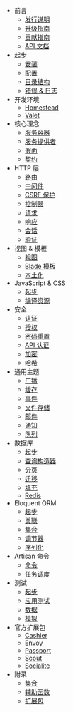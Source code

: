 - 前言
    - [发行说明](/docs/{{language}}/{{version}}/releases)
    - [升级指南](/docs/{{language}}/{{version}}/upgrade)
    - [贡献指南](/docs/{{language}}/{{version}}/contributions)
    - [API 文档](/api/{{version}})
- 起步
    - [安装](/docs/{{language}}/{{version}}/installation)
    - [配置](/docs/{{language}}/{{version}}/configuration)
    - [目录结构](/docs/{{language}}/{{version}}/structure)
    - [错误 & 日志](/docs/{{language}}/{{version}}/errors)
- 开发环境
    - [Homestead](/docs/{{language}}/{{version}}/homestead)
    - [Valet](/docs/{{language}}/{{version}}/valet)
- 核心理念
    - [服务容器](/docs/{{language}}/{{version}}/container)
    - [服务提供者](/docs/{{language}}/{{version}}/providers)
    - [假面](/docs/{{language}}/{{version}}/facades)
    - [契约](/docs/{{language}}/{{version}}/contracts)
- HTTP 层
    - [路由](/docs/{{language}}/{{version}}/routing)
    - [中间件](/docs/{{language}}/{{version}}/middleware)
    - [CSRF 保护](/docs/{{language}}/{{version}}/csrf)
    - [控制器](/docs/{{language}}/{{version}}/controllers)
    - [请求](/docs/{{language}}/{{version}}/requests)
    - [响应](/docs/{{language}}/{{version}}/responses)
    - [会话](/docs/{{language}}/{{version}}/session)
    - [验证](/docs/{{language}}/{{version}}/validation)
- 视图 & 模板
    - [视图](/docs/{{language}}/{{version}}/views)
    - [Blade 模板](/docs/{{language}}/{{version}}/blade)
    - [本土化](/docs/{{language}}/{{version}}/localization)
- JavaScript & CSS
    - [起步](/docs/{{language}}/{{version}}/frontend)
    - [编译资源](/docs/{{language}}/{{version}}/elixir)
- 安全
    - [认证](/docs/{{language}}/{{version}}/authentication)
    - [授权](/docs/{{language}}/{{version}}/authorization)
    - [密码重置](/docs/{{language}}/{{version}}/passwords)
    - [API 认证](/docs/{{language}}/{{version}}/passport)
    - [加密](/docs/{{language}}/{{version}}/encryption)
    - [哈希](/docs/{{language}}/{{version}}/hashing)
- 通用主题
    - [广播](/docs/{{language}}/{{version}}/broadcasting)
    - [缓存](/docs/{{language}}/{{version}}/cache)
    - [事件](/docs/{{language}}/{{version}}/events)
    - [文件存储](/docs/{{language}}/{{version}}/filesystem)
    - [邮件](/docs/{{language}}/{{version}}/mail)
    - [通知](/docs/{{language}}/{{version}}/notifications)
    - [队列](/docs/{{language}}/{{version}}/queues)
- 数据库
    - [起步](/docs/{{language}}/{{version}}/database)
    - [查询构造器](/docs/{{language}}/{{version}}/queries)
    - [分页](/docs/{{language}}/{{version}}/pagination)
    - [迁移](/docs/{{language}}/{{version}}/migrations)
    - [填充](/docs/{{language}}/{{version}}/seeding)
    - [Redis](/docs/{{language}}/{{version}}/redis)
- Eloquent ORM
    - [起步](/docs/{{language}}/{{version}}/eloquent)
    - [关联](/docs/{{language}}/{{version}}/eloquent-relationships)
    - [集合](/docs/{{language}}/{{version}}/eloquent-collections)
    - [调节器](/docs/{{language}}/{{version}}/eloquent-mutators)
    - [序列化](/docs/{{language}}/{{version}}/eloquent-serialization)
- Artisan 命令
    - [命令](/docs/{{language}}/{{version}}/artisan)
    - [任务调度](/docs/{{language}}/{{version}}/scheduling)
- 测试
    - [起步](/docs/{{language}}/{{version}}/testing)
    - [应用测试](/docs/{{language}}/{{version}}/application-testing)
    - [数据](/docs/{{language}}/{{version}}/database-testing)
    - [模拟](/docs/{{language}}/{{version}}/mocking)
- 官方扩展包
    - [Cashier](/docs/{{language}}/{{version}}/billing)
    - [Envoy](/docs/{{language}}/{{version}}/envoy)
    - [Passport](/docs/{{language}}/{{version}}/passport)
    - [Scout](/docs/{{language}}/{{version}}/scout)
    - [Socialite](https://github.com/laravel/socialite)
- 附录
    - [集合](/docs/{{language}}/{{version}}/collections)
    - [辅助函数](/docs/{{language}}/{{version}}/helpers)
    - [扩展包](/docs/{{language}}/{{version}}/packages)
